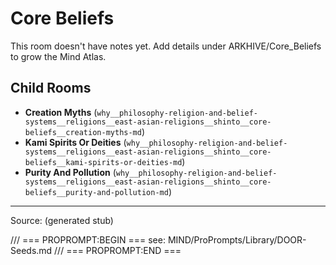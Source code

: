 # Core Beliefs

This room doesn't have notes yet. Add details under ARKHIVE/Core_Beliefs to grow the Mind Atlas.

## Child Rooms
- **Creation Myths** (`why__philosophy-religion-and-belief-systems__religions__east-asian-religions__shinto__core-beliefs__creation-myths-md`)
- **Kami Spirits Or Deities** (`why__philosophy-religion-and-belief-systems__religions__east-asian-religions__shinto__core-beliefs__kami-spirits-or-deities-md`)
- **Purity And Pollution** (`why__philosophy-religion-and-belief-systems__religions__east-asian-religions__shinto__core-beliefs__purity-and-pollution-md`)

---
Source: (generated stub)

/// === PROPROMPT:BEGIN ===
see: MIND/ProPrompts/Library/DOOR-Seeds.md
/// === PROPROMPT:END ===
